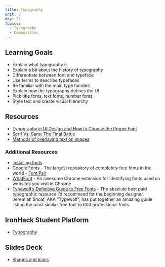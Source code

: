 ```yaml
---
title: Typography
unit: 3
day: 22
topics:
  - Typography
  - Composition
---
```

## Learning Goals
- Explain what typography is
- Explain a bit about the history of typography
- Differentiate between font and typeface
- Use terms to describe typefaces
- Be familiar with the main type families
- Explain how the typography defines the UI
- Pick title fonts, text fonts, number fonts
- Style text and create visual hierarchy

## Resources
- [Typography in UI Design and How to Choose the Proper Font](https://line25.com/articles/a-showcase-of-beautiful-typography-in-web-design)
- [Serif Vs. Sans: The Final Battle](https://www.webdesignerdepot.com/2013/03/serif-vs-sans-the-final-battle/)
- [Methods of overlaying text on images](https://medium.com/@erikdkennedy/7-rules-for-creating-gorgeous-ui-part-2-430de537ba96)

### Additional Resources
- [Installing fonts](https://www.fontshop.com/content/installation-guide)
- [Google Fonts](https://fonts.google.com/) - The largest repository of completely free fonts in the world
- [Font Pair](https://fontpair.co/)
- [WhatFont](https://chrome.google.com/webstore/detail/whatfont/jabopobgcpjmedljpbcaablpmlmfcogm) - An awesome Chrome extension for identifying fonts used on websites you visit in Chrome
- [Typewolf’s Definitive Guide to Free Fonts](https://www.typewolf.com/free-fonts) - The absolute best paid typographic resource I’d recommend for the beginning designer. Jeremiah Shoaf, AKA “Typewolf”, has put together an amazing guide listing the most similar free font to 600 professional fonts

## IronHack Student Platform
- [Typography](http://learn.ironhack.com/#/learning_unit/7090)

## Slides Deck
- [Shapes and Icons](https://drive.google.com/open?id=1EJ4kE5ZL7ues4yb82D6evlO43AzSZ-60lGZOje-QAzw)
